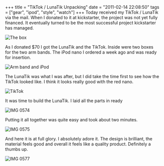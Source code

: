+++
title = "TikTok / LunaTik Unpacking"
date = "2011-02-14 22:08:50"
tags = ["gear", "ipod", "style", "watch"]
+++
Today received my TikTok / LunaTik via the mail. When I donated to it at kickstarter, the project was not yet fully financed. It eventually turned to be the most successful project kickstarter has managed.

![The box](/images/img_0567.jpg)

As I donated $70 I got the LunaTik and the TikTok. Inside were two boxes for the two arm bands. The iPod nano I ordered a week ago and was ready for insertion.

![Arm band and iPod](/images/img_0569.jpg)

The LunaTik was what I was after, but I did take the time first to see how the TikTok looked like. I think it looks really good with the red nano.

![TikTok](/images/img_0572.jpg)

It was time to build the LunaTik. I laid all the parts in ready

![IMG 0574](/images/img_0574.jpg)

Putting it all together was quite easy and took about two minutes.

![IMG 0575](/images/img_0575.jpg)

And here it is at full glory. I absolutely adore it. The design is brilliant, the material feels good and overall it feels like a quality product. Definitely a thumbs up.

![IMG 0577](/images/lunatik-on-my-wrist.jpg)

